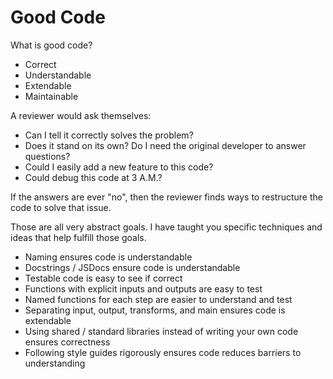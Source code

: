 # Good Code

What is good code?

* Correct
* Understandable
* Extendable
* Maintainable

A reviewer would ask themselves:

* Can I tell it correctly solves the problem?
* Does it stand on its own? Do I need the original developer to answer questions?
* Could I easily add a new feature to this code?
* Could debug this code at 3 A.M.?

If the answers are ever "no", then the reviewer finds ways to restructure the code to solve that issue.

Those are all very abstract goals.
I have taught you specific techniques and ideas that help fulfill those goals.

* Naming ensures code is understandable
* Docstrings / JSDocs ensure code is understandable
* Testable code is easy to see if correct
* Functions with explicit inputs and outputs are easy to test
* Named functions for each step are easier to understand and test
* Separating input, output, transforms, and main ensures code is extendable
* Using shared / standard libraries instead of writing your own code ensures correctness
* Following style guides rigorously ensures code reduces barriers to understanding
